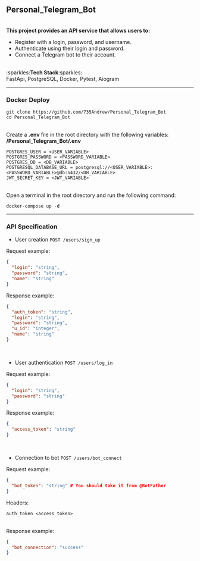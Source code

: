 <h2>Personal_Telegram_Bot </h2>
<br>
<div>
<b>This project provides an API service that allows users to:</b>
<ul>
<li>Register with a login, password, and username.</li>
<li>Authenticate using their login and password.</li>
<li>Connect a Telegram bot to their account.</li>
</ul>
</div>
<br>
:sparkles:<b>Tech Stack</b>:sparkles:<br>
FastApi, PostgreSQL, Docker, Pytest, Aiogram
<hr> 
<div>
<h3>Docker Deploy</h3>

```commandline
git clone https://github.com/735Andrew/Personal_Telegram_Bot 
cd Personal_Telegram_Bot   
```
<br>
Create a <b>.env</b> file in the root directory with the following variables: <br>
<b>/Personal_Telegram_Bot/.env</b>

```commandline 
POSTGRES_USER = <USER_VARIABLE>
POSTGRES_PASSWORD = <PASSWORD_VARIABLE>
POSTGRES_DB = <DB_VARIABLE>
POSTGRESQL_DATABASE_URL = postgresql://<USER_VARIABLE>:<PASSWORD_VARIABLE>@db:5432/<DB_VARIABLE>
JWT_SECRET_KEY = <JWT_VARIABLE>
```
<br>
Open a terminal in the root directory and run the following command: 

```commandline
docker-compose up -d 
```
</div>
<hr>
<h3>API Specification</h3>

- User creation `POST /users/sign_up`

Request example:
```json
{
  "login": "string",
  "password": "string",
  "name": "string"
}
```

Response example:
```json
{
  "auth_token": "string",
  "login": "string",
  "password": "string",
  "u_id": "integer",
  "name": "string"
}
```
<br>

- User authentication `POST /users/log_in`

Request example:
```json
{
  "login": "string",
  "password": "string"
}
```

Response example:
```json
{
  "access_token": "string"
}
```
<br>

- Connection to bot `POST /users/bot_connect`

Request example:
```json
{
  "bot_token": "string" # You should take it from @BotFather
}
```
Headers:
```commandline
auth_token <access_token>
```
<br>
Response example:

```json
{
  "bot_connection": "success"
}
```
